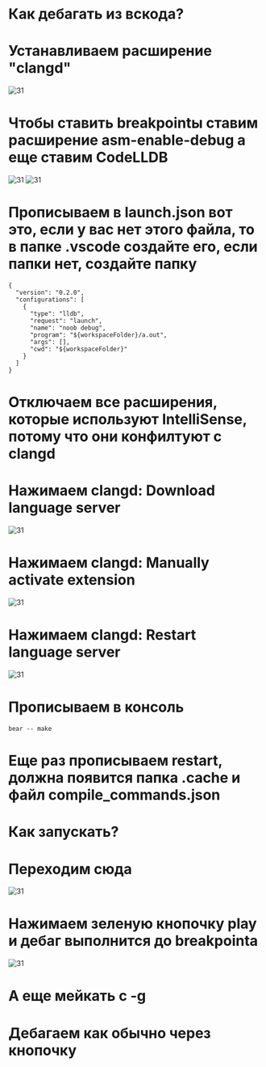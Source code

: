 # Как дебагать из вскода?
# Устанавливаем расширение "clangd"
![31](/images/31.png)
# Чтобы ставить breakpointы ставим расширение asm-enable-debug а еще ставим CodeLLDB
![31](/images/35.png)
![31](/images/36.png)
# Прописываем в launch.json вот это, если у вас нет этого файла, то в папке .vscode создайте его, если папки нет, создайте папку
```
{
  "version": "0.2.0",
  "configurations": [
    {
      "type": "lldb",
      "request": "launch",
      "name": "noob debug",
      "program": "${workspaceFolder}/a.out",
      "args": [],
      "cwd": "${workspaceFolder}"
    }
  ]
}
```
# Отключаем все расширения, которые используют IntelliSense, потому что они конфилтуют с clangd
# Нажимаем clangd: Download language server
![31](/images/32.png)
# Нажимаем clangd: Manually activate extension
![31](/images/33.png)
# Нажимаем clangd: Restart language server
![31](/images/34.png)
# Прописываем в консоль
`bear -- make`
# Еще раз прописываем restart, должна появится папка .cache и файл compile_commands.json

# Как запускать?
# Переходим сюда
![31](/images/38.png)
# Нажимаем зеленую кнопочку play и дебаг выполнится до breakpointа
![31](/images/39.png)
# А еще мейкать с -g
# Дебагаем как обычно через кнопочку
